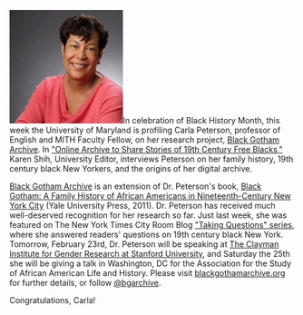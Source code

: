 ![Carla Peterson](../../images/2012-01-carla-peterson-200x200.jpg)In celebration of Black History Month, this week the University of Maryland is profiling Carla Peterson, professor of English and MITH Faculty Fellow, on her research project, [Black Gotham Archive](../part-2-mith-faculty-fellow-answers-readers-questions-on-times-taking-questions/). In ["Online Archive to Share Stories of 19th Century Free Blacks,"](http://www.umd.edu/Black_History_Month/peterson.cfm) Karen Shih, University Editor, interviews Peterson on her family history, 19th century black New Yorkers, and the origins of her digital archive.

[Black Gotham Archive](http://www.blackgothamarchive.org/) is an extension of Dr. Peterson's book, [Black Gotham: A Family History of African Americans in Nineteenth-Century New York City](http://yalepress.yale.edu/book.asp?isbn=9780300162554) (Yale University Press, 2011). Dr. Peterson has received much well-deserved recognition for her research so far. Just last week, she was featured on The New York Times City Room Blog ["Taking Questions" series](http://mith.umd.edu/part-2-mith-faculty-fellow-answers-readers-questions-on-times-taking-questions/), where she answered readers' questions on 19th century black New York. Tomorrow, February 23rd, Dr. Peterson will be speaking at [The Clayman Institute for Gender Research at Stanford University](http://gender.stanford.edu/events/recovering-lives-black-women-19th-century-carla-peterson), and Saturday the 25th she will be giving a talk in Washington, DC for the Association for the Study of African American Life and History. Please visit [blackgothamarchive.org](http://blackgothamarchive.org/) for further details, or follow [@bgarchive](https://twitter.com/bgarchive).

Congratulations, Carla!